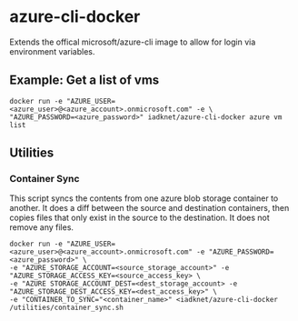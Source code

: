 # azure-cli-docker
Extends the offical microsoft/azure-cli image to allow for login via environment variables.

## Example: Get a list of vms
```
docker run -e "AZURE_USER=<azure_user>@<azure_account>.onmicrosoft.com" -e \
"AZURE_PASSWORD=<azure_password>" iadknet/azure-cli-docker azure vm list
```

## Utilities

### Container Sync
This script syncs the contents from one azure blob storage container to another.  It does a diff between the source and destination containers, then copies files that only exist in the source to the destination. It does not remove any files.

```
docker run -e "AZURE_USER=<azure_user>@<azure_account>.onmicrosoft.com" -e "AZURE_PASSWORD=<azure_password>" \
-e "AZURE_STORAGE_ACCOUNT=<source_storage_account>" -e "AZURE_STORAGE_ACCESS_KEY=<source_access_key> \
-e "AZURE STORAGE_ACCOUNT_DEST=<dest_storage_account> -e "AZURE_STORAGE_DEST_ACCESS_KEY=<dest_access_key>" \
-e "CONTAINER_TO_SYNC="<container_name>" <iadknet/azure-cli-docker /utilities/container_sync.sh
```

